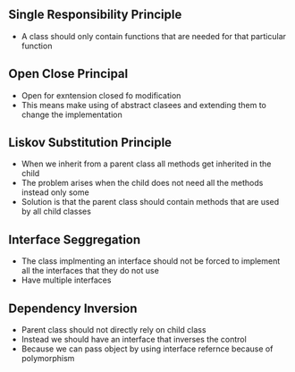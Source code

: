 ## Single Responsibility Principle
- A class should only contain functions that are needed for that particular function
## Open Close Principal
- Open for exntension closed fo modification
- This means make using of abstract clasees and extending them to change the implementation 
## Liskov Substitution Principle
- When we inherit from a parent class all methods get inherited in the child
- The problem arises when the child does not need all the methods instead only some 
- Solution is that the parent class should contain methods that are used by all child classes
## Interface Seggregation
- The class implmenting an interface should not be forced to implement all the interfaces that they do not use
- Have multiple interfaces
## Dependency Inversion
- Parent class should not directly rely on child class
- Instead we should have an interface that inverses the control 
- Because we can pass object by using interface refernce because of polymorphism
